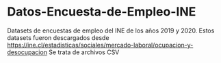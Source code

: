 # Datos-Encuesta-de-Empleo-INE
Datasets de encuestas de empleo del INE de los años 2019 y 2020. Estos datasets fueron descargados desde https://ine.cl/estadisticas/sociales/mercado-laboral/ocupacion-y-desocupacion 
Se trata de archivos CSV
